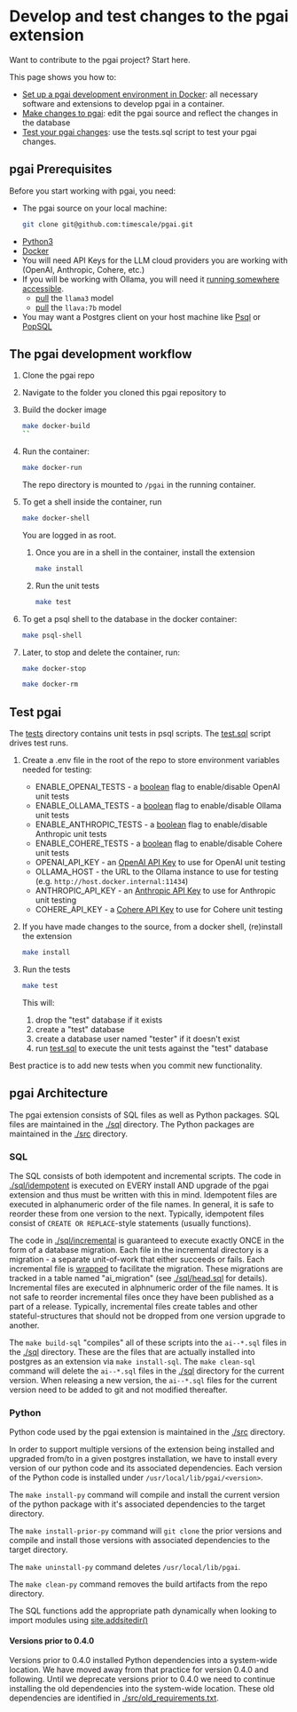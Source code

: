 # Develop and test changes to the pgai extension

Want to contribute to the pgai project? Start here.

This page shows you how to:

- [Set up a pgai development environment in Docker](#set-up-a-pgai-development-environment-in-docker): all necessary software and extensions to 
  develop pgai in a container.
- [Make changes to pgai](#make-changes-to-pgai): edit the pgai source and reflect the changes in the database
- [Test your pgai changes](#test-your-pgai-changes): use the tests.sql script to test your pgai changes.

## pgai Prerequisites

Before you start working with pgai, you need:

* The pgai source on your local machine:
   ```bash
   git clone git@github.com:timescale/pgai.git
   ```
* [Python3](https://www.python.org/downloads/)
* [Docker](https://docs.docker.com/get-docker/)
* You will need API Keys for the LLM cloud providers you are working with (OpenAI, Anthropic, Cohere, etc.)
* If you will be working with Ollama, you will need it [running somewhere accessible](https://github.com/ollama/ollama/blob/main/README.md#quickstart).
  * [pull](https://github.com/ollama/ollama/blob/main/README.md#pull-a-model) the `llama3` model
  * [pull](https://github.com/ollama/ollama/blob/main/README.md#pull-a-model) the `llava:7b` model
* You may want a Postgres client on your host machine like [Psql](https://www.timescale.com/blog/how-to-install-psql-on-mac-ubuntu-debian-windows/) or [PopSQL](https://docs.timescale.com/use-timescale/latest/popsql/)

## The pgai development workflow

1. Clone the pgai repo
2. Navigate to the folder you cloned this pgai repository to
3. Build the docker image

   ```bash
   make docker-build
   ``

4. Run the container:

   ```bash
   make docker-run
   ```
   The repo directory is mounted to `/pgai` in the running container.

5. To get a shell inside the container, run

   ```bash
   make docker-shell
   ```
   You are logged in as root.

   1. Once you are in a shell in the container, install the extension

      ```bash
      make install
      ```

   2. Run the unit tests

      ```bash
      make test
      ```

6. To get a psql shell to the database in the docker container:

   ```bash
   make psql-shell
   ```

7. Later, to stop and delete the container, run:

   ```bash
   make docker-stop
   ```

   ```bash
   make docker-rm
   ```

## Test pgai

The [tests](./tests) directory contains unit tests in psql scripts. The
[test.sql](./tests/test.sql) script drives test runs.

1. Create a .env file in the root of the repo to store environment variables needed for testing:
   - ENABLE_OPENAI_TESTS - a [boolean](https://www.postgresql.org/docs/current/app-psql.html#PSQL-METACOMMAND-IF) flag to enable/disable OpenAI unit tests
   - ENABLE_OLLAMA_TESTS - a [boolean](https://www.postgresql.org/docs/current/app-psql.html#PSQL-METACOMMAND-IF) flag to enable/disable Ollama unit tests
   - ENABLE_ANTHROPIC_TESTS - a [boolean](https://www.postgresql.org/docs/current/app-psql.html#PSQL-METACOMMAND-IF) flag to enable/disable Anthropic unit tests
   - ENABLE_COHERE_TESTS - a [boolean](https://www.postgresql.org/docs/current/app-psql.html#PSQL-METACOMMAND-IF) flag to enable/disable Cohere unit tests
   - OPENAI_API_KEY - an [OpenAI API Key](https://platform.openai.com/api-keys) to use for OpenAI unit testing
   - OLLAMA_HOST - the URL to the Ollama instance to use for testing (e.g. `http://host.docker.internal:11434`)
   - ANTHROPIC_API_KEY - an [Anthropic API Key](https://docs.anthropic.com/en/docs/quickstart#set-your-api-key) to use for Anthropic unit testing
   - COHERE_API_KEY - a [Cohere API Key](https://docs.cohere.com/docs/rate-limits) to use for Cohere unit testing

2. If you have made changes to the source, from a docker shell, (re)install the extension

   ```bash
   make install
   ```

3. Run the tests

   ```bash
   make test
   ```

   This will:
   1. drop the "test" database if it exists
   2. create a "test" database
   3. create a database user named "tester" if it doesn't exist
   4. run [test.sql](./tests/test.sql) to execute the unit tests against the "test" database

Best practice is to add new tests when you commit new functionality.

## pgai Architecture

The pgai extension consists of SQL files as well as Python packages. SQL files 
are maintained in the [./sql](./sql) directory. The Python packages are 
maintained in the [./src](./src) directory.

### SQL

The SQL consists of both idempotent and incremental scripts. The code in 
[./sql/idempotent](./sql/idempotent) is executed on EVERY install AND upgrade of
the pgai extension and thus must be written with this in mind. Idempotent files
are executed in alphanumeric order of the file names. In general, it is safe to 
reorder these from one version to the next. Typically, idempotent files consist
of `CREATE OR REPLACE`-style statements (usually functions).

The code in [./sql/incremental](./sql/incremental) is guaranteed to execute 
exactly ONCE in the form of a database migration. Each file in the incremental 
directory is a migration - a separate unit-of-work that either succeeds or 
fails. Each incremental file is [wrapped](./sql/migration.sql) to facilitate the
migration. These migrations are tracked in a table named "ai_migration" 
(see [./sql/head.sql](./sql/head.sql) for details). Incremental files
are executed in alphnumeric order of the file names. It is not safe to reorder 
incremental files once they have been published as a part of a release. 
Typically, incremental files create tables and other stateful-structures that 
should not be dropped from one version upgrade to another.

The `make build-sql` "compiles" all of these scripts into the `ai--*.sql` files
in the [./sql](./sql) directory. These are the files that are actually installed
into postgres as an extension via `make install-sql`. The `make clean-sql` 
command will delete the `ai--*.sql` files in the [./sql](./sql) directory for 
the current version. When releasing a new version, the `ai--*.sql` files for the
current version need to be added to git and not modified thereafter.

### Python

Python code used by the pgai extension is maintained in the [./src](./src)
directory.

In order to support multiple versions of the extension being 
installed and upgraded from/to in a given postgres installation, we have to 
install every version of our python code and its associated dependencies. Each 
version of the Python code is installed under `/usr/local/lib/pgai/<version>`.

The `make install-py` command will compile and install the current version of 
the python package with it's associated dependencies to the target directory.

The `make install-prior-py` command will `git clone` the prior versions and
compile and install those versions with associated dependencies to the target
directory.

The `make uninstall-py` command deletes `/usr/local/lib/pgai`.

The `make clean-py` command removes the build artifacts from the repo directory.

The SQL functions add the appropriate path dynamically when looking to
import modules using [site.addsitedir()](https://docs.python.org/3/library/site.html#site.addsitedir)

#### Versions prior to 0.4.0

Versions prior to 0.4.0 installed Python dependencies into a system-wide 
location. We have moved away from that practice for version 0.4.0 and following.
Until we deprecate versions prior to 0.4.0 we need to continue installing the
old dependencies into the system-wide location. These old dependencies are
identified in [./src/old_requirements.txt](./src/old_requirements.txt).

